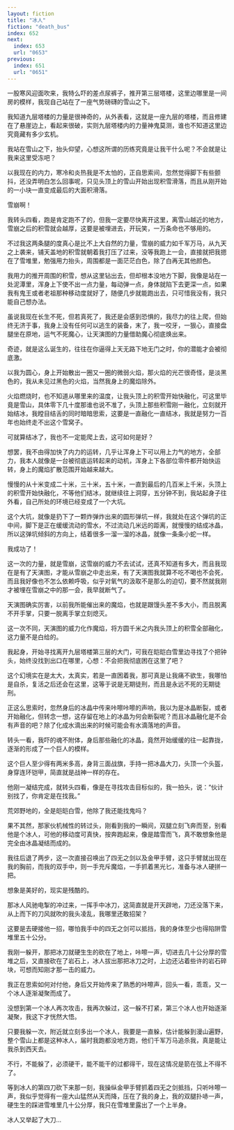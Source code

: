 ```yaml
---
layout: fiction
title: "冰人"
fiction: "death_bus"
index: 652
next:
  index: 653
  url: "0653"
previous:
  index: 651
  url: "0651"
---
```

一股寒风迎面吹来，我特么吓的差点尿裤子，推开第三层塔楼，这里边哪里是一间房的模样，我现自己站在了一座气势磅礴的雪山之下。

我知道九层塔楼的力量是很神奇的，从外表看，这就是一座九层的塔楼，而且修建在了悬崖边上，看起来很破，实则九层塔楼内的力量神鬼莫测，谁也不知道这里边究竟藏有多少玄机。

我站在雪山之下，抬头仰望，心想这所谓的历练究竟是让我干什么呢？不会就是让我来这里受冻吧？

以我现在的内力，寒冷和炎热我是不太怕的，正自思索间，忽然觉得脚下有些颤抖，还没弄明白怎么回事呢，只见头顶上的雪山开始出现积雪滑落，而且从刚开始的一小块一直变成最后的大面积滑落。

雪崩啊！

我转头四看，跑是肯定跑不了的，但我一定要尽快离开这里，离雪山越近的地方，雪崩之后的积雪就会越厚，这要是被埋进去，开玩笑，一万条命也不够用的。

不过我这两条腿的度真心是比不上大自然的力量，雪崩的威力如千军万马，从九天之上袭来，铺天盖地的积雪就朝着我打压了过来，没等我跑上一会，直接就把我摁在了雪堆里，勉强用力抬头，周围都是一面茫茫白色，除了白再无其他颜色。

我用力的推开周围的积雪，想从这里钻出去，但却根本没地方下脚，我像是站在一处泥潭里，浑身上下使不出一点力量，每动弹一点，身体就陷下去更深一点，如果我有鬼王或者老祖那种移动度就好了，随便几步就能跑出去，只可惜我没有，我只能自己想办法。

虽说我现在长生不死，但若真死了，我还是会感到恐惧的，我尽力的往上爬，但始终无济于事，我身上没有任何可以逃生的装备，末了，我一咬牙，一狠心，直接盘腿坐在原地，运气不死魔心，让天演图的力量借助魔心彻底焕出来。

奇迹，就是这么诞生的，往往在你逼得上天无路下地无门之时，你的潜能才会被彻底激。

以我为圆心，身上开始散出一圈又一圈的微弱火焰，那火焰的光芒很奇怪，是淡黑色的，我从未见过黑色的火焰，当然我身上的魔焰除外。

火焰燃烧时，也不知道从哪里来的温度，让我头顶上的积雪开始快融化，可这里毕竟是雪山，具体零下几十度那谁也说不准了，头顶上那些积雪刚一融化，立刻就开始结冰，我瞠目结舌的同时暗暗思索，这要是一直融化一直结冰，我就是努力一百年也始终走不出这个雪窝子。

可就算结冰了，我也不一定能爬上去，这可如何是好？

想罢，我不由得加快了内力的运转，几乎让浑身上下可以用上力气的地方，全部力，我本人就像是一台被彻底运转起来的动机，浑身上下各部位零件都开始快运转，身上的魔焰扩散范围开始越来越大。

慢慢的从十米变成二十米，三十米，五十米，一直到最后的几百米上千米，头顶上的积雪开始快融化，不等他们结冰，就继续往上洞穿，五分钟不到，我站起身子往外看，自己所处的环境已经变成了一个大坑。

这个大坑，就像是扔下了一颗炸弹炸出来的圆形弹坑一样，我就处在这个弹坑的正中间，脚下是正在缓缓流动的雪水，不过流动几米远的距离，就慢慢的结成冰晶，所以这弹坑倾斜的方向上，结着很多一溜一溜的冰晶，就像一条条小蛇一样。

我成功了！

这一次的力量，就是雪崩，这雪崩的威力不去试试，还真不知道有多大，而且我现在是有了天演图，才能从雪崩之中走出来，有了天演图我就算不吃不喝也不会死，而且我好像也不怎么依赖呼吸，似乎对氧气的汲取不是那么的迫切，要不然就我刚才被埋在雪崩之中的那一会，我早就断气了。

天演图确实厉害，以前我所能催出来的魔焰，也就是跟馒头差不多大小，而且脱离不开手掌，只要一脱离手掌立刻熄灭。

这一次不同，天演图的威力化作魔焰，将方圆千米之内我头顶上的积雪全部融化，这力量不是白给的。

我起身，开始寻找离开九层塔楼第三层的大门，可我在皑皑白雪里边寻找了个把钟头，始终没找到出口在哪里，心想：不会把我彻底困在这里了吧？

这个幻境实在是太大，太真实，若是一直困着我，那可真是让我痛不欲生，我哪怕是自杀，复活之后还会在这里，这等于说是无期徒刑，而且是永远不死的无期徒刑。

正这么思索时，忽然身后的冰晶中传来咔嚓咔嚓的声响，我以为是冰晶断裂，或者开始融化，但转念一想，这存留在地上的冰晶为何会断裂呢？而且冰晶融化是不会有声音的吧？除了化成水滴出来的时候可能会有水滴落地的声音。

转头一看，我吓的魂不附体，身后那些融化的冰晶，竟然开始缓缓的往一起靠拢，逐渐的形成了一个巨人的模样。

这个巨人至少得有两米多高，身背三面战旗，手持一把冰晶大刀，头顶一个头盔，身穿连环铠甲，简直就是战神一样的存在。

他刚一凝结完成，就转头四看，像是在寻找攻击目标似的，我一拍头，说：“伙计别找了，你肯定是在找我。”

荒郊野地的，全是皑皑白雪，他除了我还能找鬼吗？

果不其然，那家伙机械性的转过头，刚看到我的一瞬间，双腿立刻飞奔而至，别看他是个冰人，可他的移动度可真快，按奔跑起来，像是踏雪而飞，真不敢想象他是完全由冰晶凝结而成的。

我往后退了两步，这一次直接召唤出了四无之剑以及金甲手臂，这只手臂就出现在我的胸前，而我的双手中，则一手充斥魔焰，一手抓着黑光匕，准备与冰人硬拼一把。

想象是美好的，现实是残酷的。

那冰人风驰电掣的冲过来，一挥手中冰刀，这简直就是开天辟地，刀还没落下来，从上而下的刀风就吹的我头凌乱，我哪里还敢招架？

这要是去硬接他一招，哪怕我手中的四无之剑可以抵挡，我的身体至少也得陷阱雪堆里五十公分。

我刚一躲开，那把冰刀就硬生生的砍在了地上，咔嚓一声，切进去几十公分厚的雪堆之后，又直接砍在了岩石上，冰人拔出那把冰刀之时，上边还沾着些许的岩石碎块，可想而知刚才那一击的威力。

我正在思索如何对付他，身后又开始传来了熟悉的咔嚓声，回头一看，乖乖，又一个冰人逐渐凝聚而成了。

没想到第一个冰人再次攻击，我再次躲过，这一躲不打紧，第三个冰人也开始逐渐凝聚，我这下才恍然大悟。

只要我躲一次，附近就立刻多出一个冰人，我要是一直躲，估计能躲到漫山遍野，整个雪山上都是这种冰人，届时我跑都没地方跑，他们千军万马追杀我，真是能让我杀到西天去。

不行，不能躲了，必须硬干，能不能干的过都得干，现在这情况是箭在弦上不得不了。

等到冰人的第四刀砍下来那一刻，我操纵金甲手臂抓着四无之剑抵挡，只听咔嚓一声，我似乎觉得有一座大山猛然从天而降，压在了我的身上，我的双腿扑哧一声，硬生生的踩进雪堆里几十公分厚，我只在雪堆里露出了一个上半身。

冰人又举起了大刀...